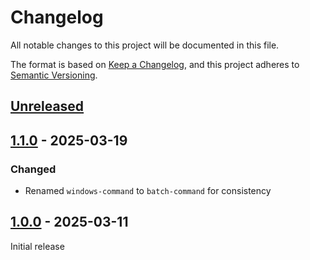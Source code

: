 # Changelog

All notable changes to this project will be documented in this file.

The format is based on [Keep a Changelog](https://keepachangelog.com/en/1.0.0/),
and this project adheres to [Semantic Versioning](https://semver.org/spec/v2.0.0.html).

## [Unreleased]

## [1.1.0] - 2025-03-19

### Changed

- Renamed `windows-command` to `batch-command` for consistency

## [1.0.0] - 2025-03-11

Initial release

[Unreleased]: https://github.com/sstallion/obsidian-command-line/compare/1.1.0...HEAD
[1.1.0]: https://github.com/sstallion/obsidian-command-line/releases/tag/1.1.0
[1.0.0]: https://github.com/sstallion/obsidian-command-line/releases/tag/1.0.0
